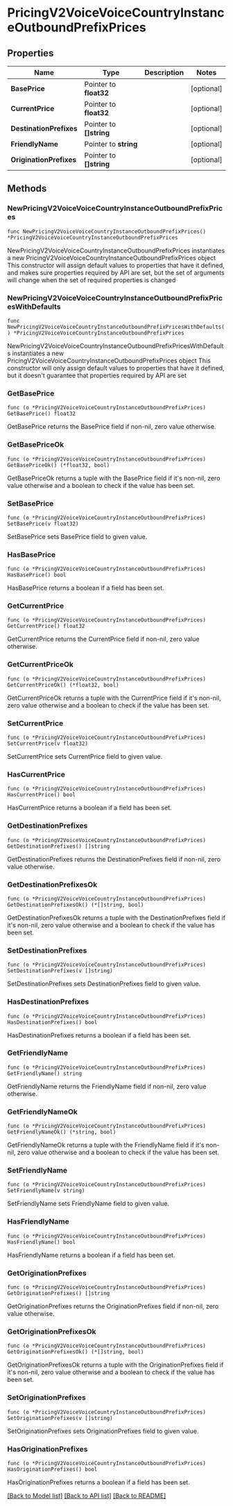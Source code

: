 # PricingV2VoiceVoiceCountryInstanceOutboundPrefixPrices

## Properties

Name | Type | Description | Notes
------------ | ------------- | ------------- | -------------
**BasePrice** | Pointer to **float32** |  | [optional] 
**CurrentPrice** | Pointer to **float32** |  | [optional] 
**DestinationPrefixes** | Pointer to **[]string** |  | [optional] 
**FriendlyName** | Pointer to **string** |  | [optional] 
**OriginationPrefixes** | Pointer to **[]string** |  | [optional] 

## Methods

### NewPricingV2VoiceVoiceCountryInstanceOutboundPrefixPrices

`func NewPricingV2VoiceVoiceCountryInstanceOutboundPrefixPrices() *PricingV2VoiceVoiceCountryInstanceOutboundPrefixPrices`

NewPricingV2VoiceVoiceCountryInstanceOutboundPrefixPrices instantiates a new PricingV2VoiceVoiceCountryInstanceOutboundPrefixPrices object
This constructor will assign default values to properties that have it defined,
and makes sure properties required by API are set, but the set of arguments
will change when the set of required properties is changed

### NewPricingV2VoiceVoiceCountryInstanceOutboundPrefixPricesWithDefaults

`func NewPricingV2VoiceVoiceCountryInstanceOutboundPrefixPricesWithDefaults() *PricingV2VoiceVoiceCountryInstanceOutboundPrefixPrices`

NewPricingV2VoiceVoiceCountryInstanceOutboundPrefixPricesWithDefaults instantiates a new PricingV2VoiceVoiceCountryInstanceOutboundPrefixPrices object
This constructor will only assign default values to properties that have it defined,
but it doesn't guarantee that properties required by API are set

### GetBasePrice

`func (o *PricingV2VoiceVoiceCountryInstanceOutboundPrefixPrices) GetBasePrice() float32`

GetBasePrice returns the BasePrice field if non-nil, zero value otherwise.

### GetBasePriceOk

`func (o *PricingV2VoiceVoiceCountryInstanceOutboundPrefixPrices) GetBasePriceOk() (*float32, bool)`

GetBasePriceOk returns a tuple with the BasePrice field if it's non-nil, zero value otherwise
and a boolean to check if the value has been set.

### SetBasePrice

`func (o *PricingV2VoiceVoiceCountryInstanceOutboundPrefixPrices) SetBasePrice(v float32)`

SetBasePrice sets BasePrice field to given value.

### HasBasePrice

`func (o *PricingV2VoiceVoiceCountryInstanceOutboundPrefixPrices) HasBasePrice() bool`

HasBasePrice returns a boolean if a field has been set.

### GetCurrentPrice

`func (o *PricingV2VoiceVoiceCountryInstanceOutboundPrefixPrices) GetCurrentPrice() float32`

GetCurrentPrice returns the CurrentPrice field if non-nil, zero value otherwise.

### GetCurrentPriceOk

`func (o *PricingV2VoiceVoiceCountryInstanceOutboundPrefixPrices) GetCurrentPriceOk() (*float32, bool)`

GetCurrentPriceOk returns a tuple with the CurrentPrice field if it's non-nil, zero value otherwise
and a boolean to check if the value has been set.

### SetCurrentPrice

`func (o *PricingV2VoiceVoiceCountryInstanceOutboundPrefixPrices) SetCurrentPrice(v float32)`

SetCurrentPrice sets CurrentPrice field to given value.

### HasCurrentPrice

`func (o *PricingV2VoiceVoiceCountryInstanceOutboundPrefixPrices) HasCurrentPrice() bool`

HasCurrentPrice returns a boolean if a field has been set.

### GetDestinationPrefixes

`func (o *PricingV2VoiceVoiceCountryInstanceOutboundPrefixPrices) GetDestinationPrefixes() []string`

GetDestinationPrefixes returns the DestinationPrefixes field if non-nil, zero value otherwise.

### GetDestinationPrefixesOk

`func (o *PricingV2VoiceVoiceCountryInstanceOutboundPrefixPrices) GetDestinationPrefixesOk() (*[]string, bool)`

GetDestinationPrefixesOk returns a tuple with the DestinationPrefixes field if it's non-nil, zero value otherwise
and a boolean to check if the value has been set.

### SetDestinationPrefixes

`func (o *PricingV2VoiceVoiceCountryInstanceOutboundPrefixPrices) SetDestinationPrefixes(v []string)`

SetDestinationPrefixes sets DestinationPrefixes field to given value.

### HasDestinationPrefixes

`func (o *PricingV2VoiceVoiceCountryInstanceOutboundPrefixPrices) HasDestinationPrefixes() bool`

HasDestinationPrefixes returns a boolean if a field has been set.

### GetFriendlyName

`func (o *PricingV2VoiceVoiceCountryInstanceOutboundPrefixPrices) GetFriendlyName() string`

GetFriendlyName returns the FriendlyName field if non-nil, zero value otherwise.

### GetFriendlyNameOk

`func (o *PricingV2VoiceVoiceCountryInstanceOutboundPrefixPrices) GetFriendlyNameOk() (*string, bool)`

GetFriendlyNameOk returns a tuple with the FriendlyName field if it's non-nil, zero value otherwise
and a boolean to check if the value has been set.

### SetFriendlyName

`func (o *PricingV2VoiceVoiceCountryInstanceOutboundPrefixPrices) SetFriendlyName(v string)`

SetFriendlyName sets FriendlyName field to given value.

### HasFriendlyName

`func (o *PricingV2VoiceVoiceCountryInstanceOutboundPrefixPrices) HasFriendlyName() bool`

HasFriendlyName returns a boolean if a field has been set.

### GetOriginationPrefixes

`func (o *PricingV2VoiceVoiceCountryInstanceOutboundPrefixPrices) GetOriginationPrefixes() []string`

GetOriginationPrefixes returns the OriginationPrefixes field if non-nil, zero value otherwise.

### GetOriginationPrefixesOk

`func (o *PricingV2VoiceVoiceCountryInstanceOutboundPrefixPrices) GetOriginationPrefixesOk() (*[]string, bool)`

GetOriginationPrefixesOk returns a tuple with the OriginationPrefixes field if it's non-nil, zero value otherwise
and a boolean to check if the value has been set.

### SetOriginationPrefixes

`func (o *PricingV2VoiceVoiceCountryInstanceOutboundPrefixPrices) SetOriginationPrefixes(v []string)`

SetOriginationPrefixes sets OriginationPrefixes field to given value.

### HasOriginationPrefixes

`func (o *PricingV2VoiceVoiceCountryInstanceOutboundPrefixPrices) HasOriginationPrefixes() bool`

HasOriginationPrefixes returns a boolean if a field has been set.


[[Back to Model list]](../README.md#documentation-for-models) [[Back to API list]](../README.md#documentation-for-api-endpoints) [[Back to README]](../README.md)


